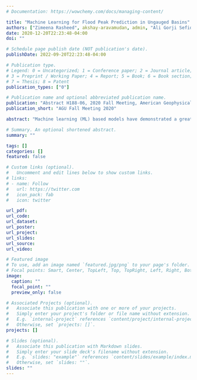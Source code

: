 ```yaml
---
# Documentation: https://wowchemy.com/docs/managing-content/

title: "Machine Learning for Flood Peak Prediction in Ungauged Basins"
authors: ["Zimeena Rasheed", akshay-aravamudan, admin, "Ali Gorji Sefidmazgi", "Efthymios I. Nikolopoulos"]
date: 2020-12-20T22:23:48-04:00
doi: ""

# Schedule page publish date (NOT publication's date).
publishDate: 2022-09-20T22:23:48-04:00

# Publication type.
# Legend: 0 = Uncategorized; 1 = Conference paper; 2 = Journal article;
# 3 = Preprint / Working Paper; 4 = Report; 5 = Book; 6 = Book section;
# 7 = Thesis; 8 = Patent
publication_types: ["0"]

# Publication name and optional abbreviated publication name.
publication: "Abstract H188-06, 2020 Fall Meeting, American Geophysical Union"
publication_short: "AGU Fall Meeting 2020"

abstract: "Machine learning (ML) based models have demonstrated a great potential for streamflow prediction. ML based procedures are relatively easier to apply and are less computationally demanding, especially for applications at regional scales, than traditional physics-based models. Thus, their application for hydrologic predictions have attracted a lot of interest from stakeholders in academia, industry and federal agencies. For streamflow prediction, these models perform very well at capturing streamflow variability. However, they generally fail to accurately predict extreme values (i.e. peak flow) of flood events, which are important to be considered in flood design and for flood warning purposes. To address this, in this work we examine an event-based predictive framework which is solely focused on peak flow prediction and takes into account the characteristics of the flood triggering precipitation, the catchment and antecedent wetness conditions. We compare different ML-based approaches (among them, decision trees and deep neural networks) and demonstrate their relative strengths and limitations. We also use some of these developed models to examine the relative predictive importance of the different variables and its dependence to the hydroclimatic region. Our analysis is based on the CAMeLs Dataset, which provides varying hydrometeorological and land surface characteristics for over 600 catchments across the contiguous US. We carry out various experiments to demonstrate the transferability of the proposed model with particular focus on its accuracy for predicting peak flows in ungauged catchments (i.e. catchments that have not been included in the training dataset). Results show that an event-based ML model provides a predictive tool that can be used in complement to other models, focused on continuous hydrologic simulations, to improve prediction of flood peak magnitudes."

# Summary. An optional shortened abstract.
summary: ""

tags: []
categories: []
featured: false

# Custom links (optional).
#   Uncomment and edit lines below to show custom links.
# links:
# - name: Follow
#   url: https://twitter.com
#   icon_pack: fab
#   icon: twitter

url_pdf:
url_code:
url_dataset:
url_poster:
url_project:
url_slides:
url_source:
url_video:

# Featured image
# To use, add an image named `featured.jpg/png` to your page's folder. 
# Focal points: Smart, Center, TopLeft, Top, TopRight, Left, Right, BottomLeft, Bottom, BottomRight.
image:
  caption: ""
  focal_point: ""
  preview_only: false

# Associated Projects (optional).
#   Associate this publication with one or more of your projects.
#   Simply enter your project's folder or file name without extension.
#   E.g. `internal-project` references `content/project/internal-project/index.md`.
#   Otherwise, set `projects: []`.
projects: []

# Slides (optional).
#   Associate this publication with Markdown slides.
#   Simply enter your slide deck's filename without extension.
#   E.g. `slides: "example"` references `content/slides/example/index.md`.
#   Otherwise, set `slides: ""`.
slides: ""
---
```

